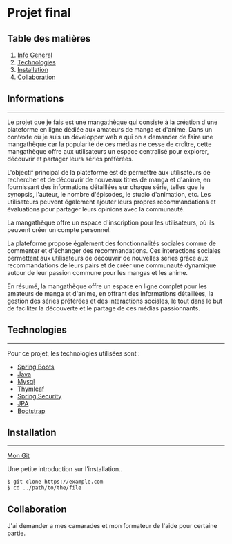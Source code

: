 # Projet final 

## Table des matières
1. [Info General](#general-info)
2. [Technologies](#technologies)
3. [Installation](#installation)
4. [Collaboration](#collaboration)




## Informations
***
Le projet que je fais est une mangathèque qui consiste à la création d'une plateforme en ligne dédiée aux amateurs de manga et d'anime. Dans un contexte où je suis un développer web a qui on a demander de faire une mangathèque car la popularité de ces médias ne cesse de croître, cette mangathèque offre aux utilisateurs un espace centralisé pour explorer, découvrir et partager leurs séries préférées.

L'objectif principal de la plateforme est de permettre aux utilisateurs de rechercher et de découvrir de nouveaux titres de manga et d'anime, en fournissant des informations détaillées sur chaque série, telles que le synopsis, l'auteur, le nombre d'épisodes, le studio d'animation, etc. Les utilisateurs peuvent également ajouter leurs propres recommandations et évaluations pour partager leurs opinions avec la communauté.

La mangathèque offre un espace d'inscription pour les utilisateurs, où ils peuvent créer un compte personnel.

La plateforme propose également des fonctionnalités sociales comme de commenter et d'échanger des recommandations. Ces interactions sociales permettent aux utilisateurs de découvrir de nouvelles séries grâce aux recommandations de leurs pairs et de créer une communauté dynamique autour de leur passion commune pour les mangas et les anime.

En résumé, la mangathèque offre un espace en ligne complet pour les amateurs de manga et d'anime, en offrant des informations détaillées, la gestion des séries préférées et des interactions sociales, le tout dans le but de faciliter la découverte et le partage de ces médias passionnants.

## Technologies
***

Pour ce projet, les technologies utilisées sont :

* [Spring Boots](https://docs.spring.io/spring-boot/docs/current/reference/htmlsingle/)
* [Java](https://docs.oracle.com/en/java/)
* [Mysql](https://dev.mysql.com/doc/)
* [Thymleaf](https://www.thymeleaf.org/documentation.html)
* [Spring Security](https://docs.spring.io/spring-security/reference/index.html)
* [JPA](https://docs.spring.io/spring-data/jpa/docs/current/reference/html/)
* [Bootstrap](https://getbootstrap.com/docs/4.1/getting-started/introduction/)

## Installation
***
[Mon Git](https://github.com/VirapinEthan)

Une petite introduction sur l'installation..
```
$ git clone https://example.com
$ cd ../path/to/the/file
```

## Collaboration

J'ai demander a mes camarades et mon formateur de l'aide pour certaine partie.

